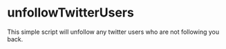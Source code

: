 # unfollowTwitterUsers
This simple script will unfollow any twitter users who are not following you back.
